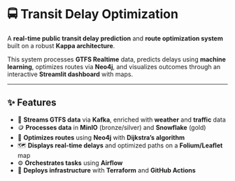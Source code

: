 # 🚍 Transit Delay Optimization

A **real-time public transit delay prediction** and **route optimization system** built on a robust **Kappa architecture**.

This system processes **GTFS Realtime** data, predicts delays using **machine learning**, optimizes routes via **Neo4j**, and visualizes outcomes through an interactive **Streamlit dashboard** with maps.

---

## ✨ Features

* 🔄 **Streams GTFS data** via **Kafka**, enriched with **weather** and **traffic** data
* 🪙 **Processes data** in **MinIO** (bronze/silver) and **Snowflake** (gold)
* 🧭 **Optimizes routes** using **Neo4j** with **Dijkstra’s algorithm**
* 🗺️ **Displays real-time delays** and optimized paths on a **Folium/Leaflet** map
* ⚙️ **Orchestrates tasks** using **Airflow**
* 🚀 **Deploys infrastructure** with **Terraform** and **GitHub Actions**
